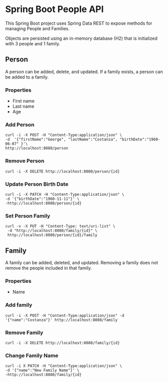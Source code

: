 # Spring Boot People API

This Spring Boot project uses Spring Data REST to expose methods for managing People and Families.

Objects are persisted using an in-memory database (H2) that is initialized with 3 people and 1 family.

## Person
A person can be added, delete, and updated.  If a family exists, a person can be added to a family. 

### Properties
- First name
- Last name
- Age

### Add Person

	curl -i -X POST -H "Content-Type:application/json" \
	-d 	'{"firstName":"George", "lastName":"Costanza", "birthDate":"1960-06-07" }'\
	http://localhost:8080/person
	
### Remove Person
	
	curl -i -X DELETE http://localhost:8080/person/{id}

### Update Person Birth Date

	curl -i -X PATCH -H "Content-Type:application/json" \
	-d '{"birthDate":"1960-11-11"}' \
	-http://localhost:8080/person/{id}
	
### Set Person Family

	curl -v -X PUT -H "Content-Type: text/uri-list" \
     -d "http://localhost:8080/family/{id}" \
     http://localhost:8080/person/{id}/family


## Family
A family can be added, deleted, and updated.  Removing a family does not remove the people included in that family.

### Properties
- Name

### Add family

	curl -i -X POST -H "Content-Type:application/json" -d 	'{"name":"Costanza"}' http://localhost:8080/family
	
### Remove Family

	curl -i -X DELETE http://localhost:8080/family/{id}

### Change Family Name

	curl -i X PATCH -H "Content-Type:application/json" \
	-d '{"name":"New Family Name"}' \
	-http://localhost:8080/family/{id}

